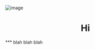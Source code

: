 ![image](https://github.com/i-ouellette/i-ouellette/assets/157050094/8a4eab11-47fd-4570-a199-00a08d210791)
<h1 style="text-align: center;" markdown="1">Hi</h1>
***
blah blah blah
